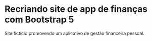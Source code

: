 # Recriando site de app de finanças com Bootstrap 5
Site fictício promovendo um aplicativo de gestão financeira pessoal.
